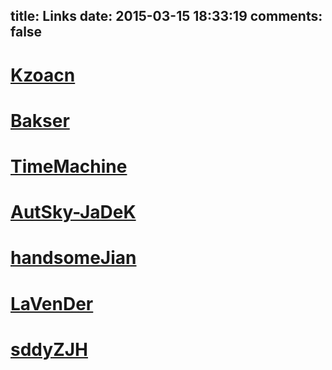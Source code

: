 title: Links
date: 2015-03-15 18:33:19
comments: false
---
# [Kzoacn](http://kzoacn.is-programmer.com/)
# [Bakser](http://bakser.gitcafe.com/)
# [TimeMachine](http://timeplayer.blog.163.com/)
# [AutSky-JaDeK](http://www.cnblogs.com/autsky-jadek)
# [handsomeJian](http://handsomejian.logdown.com/)
# [LaVenDer](http://lavender.logdown.com/)
# [sddyZJH](http://blog.csdn.net/sddyzjh)
